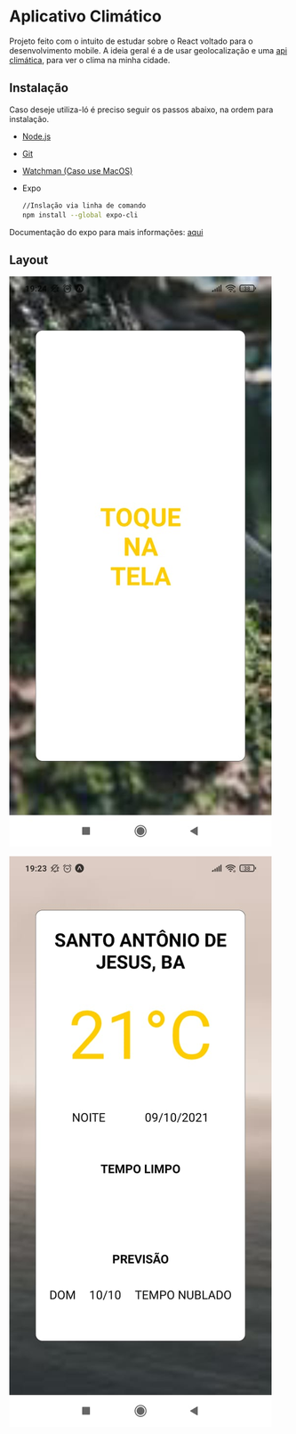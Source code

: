 # Aplicativo Climático

Projeto feito com o intuito de estudar sobre o React voltado para o desenvolvimento mobile. A ideia geral é a de usar geolocalização e uma [api climática](https://hgbrasil.com/status/weather), para ver o clima na minha cidade. 

## Instalação

Caso deseje utiliza-ló é preciso seguir os passos abaixo, na ordem para instalação.

- [Node.js](https://nodejs.org/en/)

- [Git](https://git-scm.com/)

- [Watchman (Caso use MacOS)](https://facebook.github.io/watchman/docs/install#buildinstall)

- Expo 

  ```bash
  //Inslação via linha de comando
  npm install --global expo-cli
  ```

Documentação do expo para mais informações: [aqui](https://docs.expo.dev/)

## Layout

![primeiro layout](assets/1.jpeg)

![segundo layout](assets/2.jpeg)
